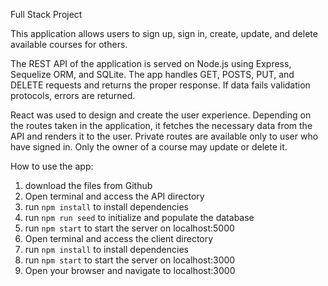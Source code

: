 Full Stack Project

This application allows users to sign up, sign in, create, update, and delete available courses for others.

The REST API of the application is served on Node.js using Express, Sequelize ORM, and SQLite. The app handles GET, POSTS, PUT, and DELETE requests and returns the proper response. If data fails validation protocols, errors are returned.

React was used to design and create the user experience. Depending on the routes taken in the application, it fetches the necessary data from the API and renders it to the user. Private routes are available only to user who have signed in. Only the owner of a course may update or delete it.

How to use the app:

1. download the files from Github
2. Open terminal and access the API directory
3. run ```npm install``` to install dependencies
4. run ```npm run seed``` to initialize and populate the database
5. run ```npm start``` to start the server on localhost:5000
6. Open terminal and access the client directory
7. run ```npm install``` to install dependencies
8. run ```npm start``` to start the server on localhost:3000
9. Open your browser and navigate to localhost:3000